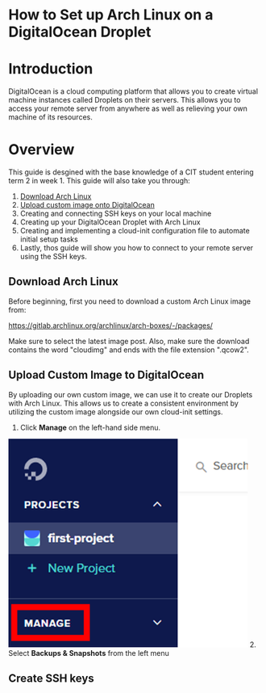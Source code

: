 # How to Set up Arch Linux on a DigitalOcean Droplet

# Introduction
DigitalOcean is a cloud computing platform that allows you to create virtual machine instances called Droplets on their servers. This allows you to access your remote server from anywhere as well as relieving your own machine of its resources.

# Overview
This guide is desgined with the base knowledge of a CIT student entering term 2 in week 1. This guide will also take you through:

1. [Download Arch Linux](#download-arch-linux)
2. [Upload custom image onto DigitalOcean](#upload-custom-image-to-digitalocean)
3. Creating and connecting SSH keys on your local machine
4. Creating up your DigitalOcean Droplet with Arch Linux
5. Creating and implementing a cloud-init configuration file to automate initial setup tasks
6. Lastly, thos guide will show you how to connect to your remote server using the SSH keys.

## Download Arch Linux
Before beginning, first you need to download a custom Arch Linux image from: 

https://gitlab.archlinux.org/archlinux/arch-boxes/-/packages/

Make sure to select the latest image post. Also, make sure the download contains the word "cloudimg" and ends with the file extension ".qcow2".

## Upload Custom Image to DigitalOcean
By uploading our own custom image, we can use it to create our Droplets with Arch Linux. This allows us to create a consistent environment by utilizing the custom image alongside our own cloud-init settings. 

1. Click <b>Manage</b> on the left-hand side menu.
<img src="assets/digitalocean1.png" alt = "Digital Ocean Instruction">
2. Select <b>Backups & Snapshots</b> from the left menu


## Create SSH keys